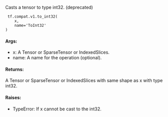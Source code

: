 Casts a tensor to type int32. (deprecated)

```
 tf.compat.v1.to_int32(
    x,
    name='ToInt32'
)
```
#### Args:
- x: A Tensor or SparseTensor or IndexedSlices.
- name: A name for the operation (optional).
#### Returns:
A Tensor or SparseTensor or IndexedSlices with same shape as x with type int32.
#### Raises:
- TypeError: If x cannot be cast to the int32.
